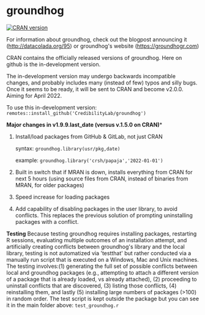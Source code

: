 
<!-- README.md is generated from README.Rmd. Please edit that file -->

# groundhog

<!-- badges: start -->

[![CRAN
version](https://www.r-pkg.org/badges/version-ago/groundhog)](https://cran.r-project.org/package=groundhog)
<!-- badges: end -->

For information about groundhog, check out the blogpost announcing it (http://datacolada.org/95) or groundhog's website (https://groundhogr.com)

CRAN contains the officially released versions of groundhog. Here on github is the in-development version.

The in-development version may undergo backwards incompatible changes, and probably includes many (instead of few) typos and silly bugs.
Once it seems to be ready, it will be sent to CRAN and become v2.0.0. Aiming for April 2022. 

To use this in-development version:
`remotes::install_github('CredibilityLab/groundhog')`


**Major changes in v1.9.9.last_date (versus v.1.5.0 on CRAN)***
1) Install/load packages from GitHub & GitLab, not just CRAN

   syntax:   `groundhog.library(usr/pkg,date)` 
   
   example:   `groundhog.library('crsh/papaja','2022-01-01')` 
   
3) Built in switch that if MRAN is down, installs everything from CRAN for next 5 hours (using source files from CRAN, instead of binaries from MRAN, for older packages)
4) Speed increase for loading packages
5) Add capability of disabling packages in the user library, to avoid conflicts. This replaces the previous solution of prompting uninstalling packages with a conflict.



**Testing**
Because testing groundhog requires installing packages, restarting R sessions, evaluating multiple outcomes of an installation attempt, and artificially creating conflicts between groundhog's library and the local library, testing is not automatized via 'testthat' but rather conducted via a manually run script that is executed on a Windows, Mac and Unix machines. The testing involves:(1) generating the full set of possible conflicts between local and groundhog packages (e.g., attempting to attach a different version of a package that is already loaded, vs already attached), (2) proceeding to uninstall conflicts that are discovered, (3) listing those conflicts, (4) reinstalling them, and lastly (5) installing large numbers of packages (>100) in random order. The test script is kept outside the package but you can see it in the main folder above: `test_groundhog.r`
